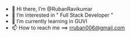 - 👋 Hi there, I’m @RubanRavikumar
- 👀 I’m interested in " Full Stack Developer "
- 🌱 I’m currently learning in GUVI 
- 📫 How to reach me ==> rruban006@gmail.com

<!---
RubanRavikumar/RubanRavikumar is a ✨ special ✨ repository because its `README.md` (this file) appears on your GitHub profile.
You can click the Preview link to take a look at your changes.
--->
